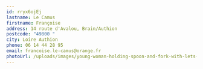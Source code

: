```yaml
---
id: rryx6ojEj
lastname: Le Camus
firstname: Françoise
address: 14 route d'Avalou, Brain/Authion
postcode: "49800 "
city: Loire Authion
phone: 06 14 44 28 95
email: francoise.le-camus@orange.fr
photoUrl: /uploads/images/young-woman-holding-spoon-and-fork-with-lets-eat-handwritten-eating-vector-id1185853633.jpg
---
```

